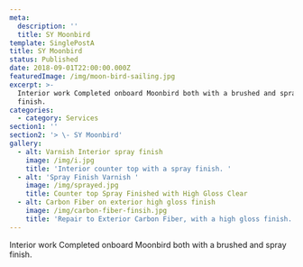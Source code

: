 ```yaml
---
meta:
  description: ''
  title: SY Moonbird
template: SinglePostA
title: SY Moonbird
status: Published
date: 2018-09-01T22:00:00.000Z
featuredImage: /img/moon-bird-sailing.jpg
excerpt: >-
  Interior work Completed onboard Moonbird both with a brushed and spray
  finish. 
categories:
  - category: Services
section1: ''
section2: '> \- SY Moonbird'
gallery:
  - alt: Varnish Interior spray finish
    image: /img/i.jpg
    title: 'Interior counter top with a spray finish. '
  - alt: 'Spray Finish Varnish '
    image: /img/sprayed.jpg
    title: Counter top Spray Finished with High Gloss Clear
  - alt: Carbon Fiber on exterior high gloss finish
    image: /img/carbon-fiber-finsih.jpg
    title: 'Repair to Exterior Carbon Fiber, with a high gloss finish. '
---
```

Interior work Completed onboard Moonbird both with a brushed and spray finish.

